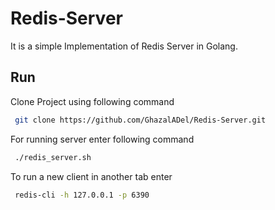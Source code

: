 # Redis-Server
It is a simple Implementation of Redis Server in Golang.

## Run 
Clone Project using following command
```bash
 git clone https://github.com/GhazalADel/Redis-Server.git
```
For running server enter following command
```bash
 ./redis_server.sh
```
To run a new client in another tab enter
```bash
 redis-cli -h 127.0.0.1 -p 6390
```
